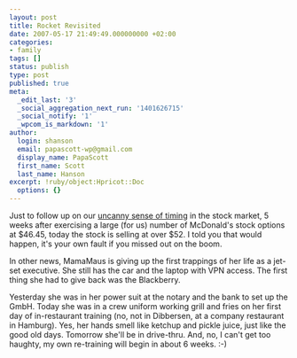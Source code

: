```yaml
---
layout: post
title: Rocket Revisited
date: 2007-05-17 21:49:49.000000000 +02:00
categories:
- family
tags: []
status: publish
type: post
published: true
meta:
  _edit_last: '3'
  _social_aggregation_next_run: '1401626715'
  _social_notify: '1'
  _wpcom_is_markdown: '1'
author:
  login: shanson
  email: papascott-wp@gmail.com
  display_name: PapaScott
  first_name: Scott
  last_name: Hanson
excerpt: !ruby/object:Hpricot::Doc
  options: {}
---
```

<p>Just to follow up on our <a href="https://www.papascott.de/archives/2007/04/10/dreams-for-sale-4645/">uncanny sense of timing</a> in the stock market, 5 weeks after exercising a large (for us) number of McDonald's stock options at $46.45, today the stock is selling at over $52. I told you that would happen, it's your own fault if you missed out on the boom.</p>
<p>In other news, MamaMaus is giving up the first trappings of her life as a jet-set executive. She still has the car and the laptop with VPN access. The first thing she had to give back was the Blackberry.</p>
<p>Yesterday she was in her power suit at the notary and the bank to set up the GmbH. Today she was in a crew uniform working grill and fries on her first day of in-restaurant training (no, not in Dibbersen, at a company restaurant in Hamburg). Yes, her hands smell like ketchup and pickle juice, just like the good old days. Tomorrow she'll be in drive-thru. And, no, I can't get too haughty, my own re-training will begin in about 6 weeks. :-)</p>
